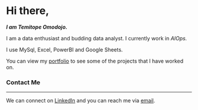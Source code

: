 # Hi there,
 _**I am Temitope Omodojo.**_

 I am a data enthusiast and budding data analyst. I currently work in _AIOps._  

 I use MySql, Excel, PowerBI and Google Sheets.

You can view my [portfolio](https://www.datascienceportfol.io/temitopeomodojo "Temitope's Portfolio") to see some of the projects that I have worked on.

### Contact Me
---
We can connect on [LinkedIn](https://www.linkedin.com/in/temitopeomodojo/ "Temitope's LinkedIn") and you can reach me via [email](mailto:omodojotemitope@gmail.com).
